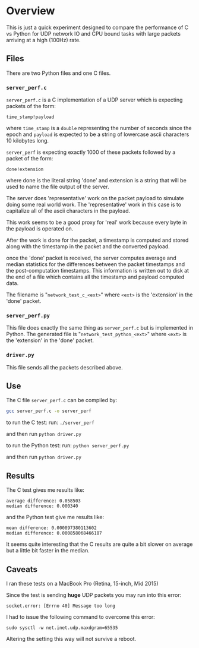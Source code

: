 Overview
========

This is just a quick experiment designed to compare the performance of C vs
Python for UDP network IO and CPU bound tasks with large packets arriving
at a high (100Hz) rate.

Files
-----

There are two Python files and one C files.

### `server_perf.c` ###

`server_perf.c` is a C implementation of a UDP server which is expecting
packets of the form:

`time_stamp!payload`

where `time_stamp` is a `double` representing the number of seconds since
the epoch and `payload` is expected to be a string of lowercase ascii
characters 10 kilobytes long.

`server_perf` is expecting exactly 1000 of these packets followed by a
packet of the form:

`done!extension`

where done is the literal string 'done' and extension is a string that
will be used to name the file output of the server.

The server does 'representative' work on the packet payload to simulate
doing some real world work. The 'representative' work in this case is
to capitalize all of the ascii characters in the payload.

This work seems to be a good proxy for 'real' work because every byte
in the payload is operated on.

After the work is done for the packet, a timestamp is computed and stored
along with the timestamp in the packet and the converted payload.

once the 'done' packet is received, the server computes average and
median statistics for the differences between the packet timestamps and
the post-computation timestamps. This information is written out to disk
at the end of a file which contains all the timestamp and payload computed
data.

The filename is "`network_test_c_<ext>`" where `<ext>` is the 'extension' in
the 'done' packet.

### `server_perf.py` ###

This file does exactly the same thing as `server_perf.c` but is implemented
in Python. The generated file is "`network_test_python_<ext>`" where `<ext>` is the 'extension' in
the 'done' packet.

### `driver.py` ###

This file sends all the packets described above.

Use
---

The C file `server_perf.c` can be compiled by:


```bash
gcc server_perf.c -o server_perf
```

to run the C test:
run: `./server_perf`

and then run `python driver.py`


to run the Python test:
run: `python server_perf.py`

and then run `python driver.py`

Results
-------

The C test gives me results like:

```
average difference: 0.058503
median difference: 0.000340
```

and the Python test give me results like:

```
mean difference: 0.000897380113602
median difference: 0.000858068466187
```

It seems quite interesting that the C results are quite a bit slower on average
but a little bit faster in the median.


Caveats
-------

I ran these tests on a MacBook Pro (Retina, 15-inch, Mid 2015)

Since the test is sending **huge** UDP packets you may run into this error:

`socket.error: [Errno 40] Message too long`

I had to issue the following command to overcome this error:

`sudo sysctl -w net.inet.udp.maxdgram=65535`

Altering the setting this way will not survive a reboot.
